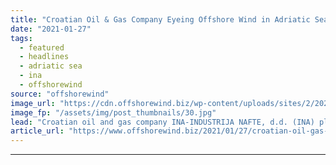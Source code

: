 ```yaml
---
title: "Croatian Oil & Gas Company Eyeing Offshore Wind in Adriatic Sea"
date: "2021-01-27"
tags: 
  - featured
  - headlines
  - adriatic sea
  - ina
  - offshorewind
source: "offshorewind"
image_url: "https://cdn.offshorewind.biz/wp-content/uploads/sites/2/2021/01/27121007/INA_bp-resnik-zg_cropped.jpg"
image_fp: "/assets/img/post_thumbnails/30.jpg"
lead: "Croatian oil and gas company INA-INDUSTRIJA NAFTE, d.d. (INA) plans to diversify into renewable"
article_url: "https://www.offshorewind.biz/2021/01/27/croatian-oil-gas-company-eyeing-offshore-wind-in-adriatic-sea/"
---
```


---
